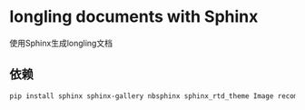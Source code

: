 # longling documents with Sphinx
使用Sphinx生成longling文档

## 依赖
```sh
pip install sphinx sphinx-gallery nbsphinx sphinx_rtd_theme Image recommonmark ipython
```